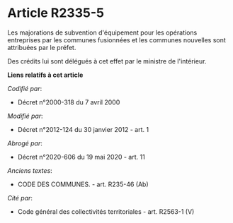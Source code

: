 # Article R2335-5

Les majorations de subvention d'équipement pour les opérations entreprises par les communes fusionnées et les communes
nouvelles sont attribuées par le préfet.

Des crédits lui sont délégués à cet effet par le ministre de l'intérieur.

**Liens relatifs à cet article**

_Codifié par_:

  - Décret n°2000-318 du 7 avril 2000

_Modifié par_:

  - Décret n°2012-124 du 30 janvier 2012 - art. 1

_Abrogé par_:

  - Décret n°2020-606 du 19 mai 2020 - art. 11

_Anciens textes_:

  - CODE DES COMMUNES. - art. R235-46 (Ab)

_Cité par_:

  - Code général des collectivités territoriales - art. R2563-1 (V)
